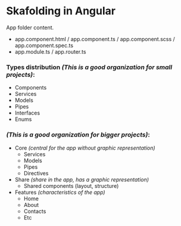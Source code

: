 # Skafolding in Angular

App folder content.

- app.component.html / app.component.ts / app.component.scss / app.component.spec.ts
- app.module.ts / app.router.ts

### Types distribution _(This is a good organization for small projects)_:

- Components
- Services
- Models
- Pipes
- Interfaces
- Enums

### _(This is a good organization for bigger projects)_:

- Core _(central for the app without graphic representation)_
  - Services
  - Models
  - Pipes
  - Directives
- Share _(share in the app, has a graphic representation)_
  - Shared components (layout, structure)
- Features _(characteristics of the app)_
  - Home
  - About
  - Contacts
  - Etc
